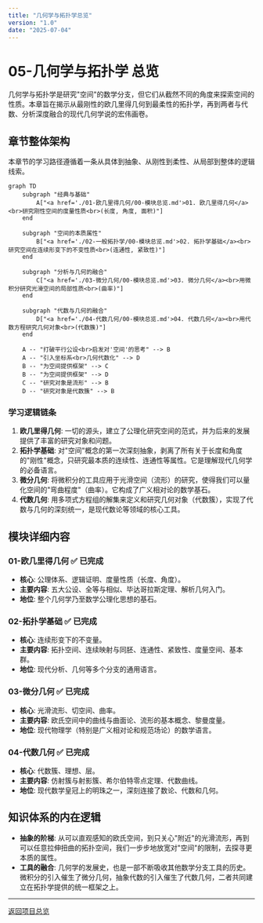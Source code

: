 ```yaml
---
title: "几何学与拓扑学总览"
version: "1.0"
date: "2025-07-04"
---
```


# 05-几何学与拓扑学 总览

几何学与拓扑学是研究"空间"的数学分支，但它们从截然不同的角度来探索空间的性质。本章旨在揭示从最刚性的欧几里得几何到最柔性的拓扑学，再到两者与代数、分析深度融合的现代几何学说的宏伟画卷。

## 章节整体架构

本章节的学习路径遵循着一条从具体到抽象、从刚性到柔性、从局部到整体的逻辑线索。

```mermaid
graph TD
    subgraph "经典与基础"
        A["<a href='./01-欧几里得几何/00-模块总览.md'>01. 欧几里得几何</a><br>研究刚性空间的度量性质<br>(长度, 角度, 面积)"]
    end

    subgraph "空间的本质属性"
        B["<a href='./02-一般拓扑学/00-模块总览.md'>02. 拓扑学基础</a><br>研究空间在连续形变下的不变性质<br>(连通性, 紧致性)"]
    end

    subgraph "分析与几何的融合"
        C["<a href='./03-微分几何/00-模块总览.md'>03. 微分几何</a><br>用微积分研究光滑空间的局部性质<br>(曲率)"]
    end

    subgraph "代数与几何的融合"
        D["<a href='./04-代数几何/00-模块总览.md'>04. 代数几何</a><br>用代数方程研究几何对象<br>(代数簇)"]
    end
    
    A -- "打破平行公设<br>启发对'空间'的思考" --> B
    A -- "引入坐标系<br>几何代数化" --> D
    B -- "为空间提供框架" --> C
    B -- "为空间提供框架" --> D
    C -- "研究对象是流形" --> B
    D -- "研究对象是代数簇" --> B
```

### 学习逻辑链条

1. **欧几里得几何**: 一切的源头，建立了公理化研究空间的范式，并为后来的发展提供了丰富的研究对象和问题。
2. **拓扑学基础**: 对"空间"概念的第一次深刻抽象，剥离了所有关于长度和角度的"刚性"概念，只研究最本质的连续性、连通性等属性。它是理解现代几何学的必备语言。
3. **微分几何**: 将微积分的工具应用于光滑空间（流形）的研究，使得我们可以量化空间的"弯曲程度"（曲率）。它构成了广义相对论的数学基石。
4. **代数几何**: 用多项式方程组的解集来定义和研究几何对象（代数簇），实现了代数与几何的深刻统一，是现代数论等领域的核心工具。

## 模块详细内容

### 01-欧几里得几何 ✅ **已完成**

- **核心**: 公理体系、逻辑证明、度量性质（长度、角度）。
- **主要内容**: 五大公设、全等与相似、毕达哥拉斯定理、解析几何入门。
- **地位**: 整个几何学乃至数学公理化思想的基石。

### 02-拓扑学基础 ✅ **已完成**

- **核心**: 连续形变下的不变量。
- **主要内容**: 拓扑空间、连续映射与同胚、连通性、紧致性、度量空间、基本群。
- **地位**: 现代分析、几何等多个分支的通用语言。

### 03-微分几何 ✅ **已完成**

- **核心**: 光滑流形、切空间、曲率。
- **主要内容**: 欧氏空间中的曲线与曲面论、流形的基本概念、黎曼度量。
- **地位**: 现代物理学（特别是广义相对论和规范场论）的数学语言。

### 04-代数几何 ✅ **已完成**

- **核心**: 代数簇、理想、层。
- **主要内容**: 仿射簇与射影簇、希尔伯特零点定理、代数曲线。
- **地位**: 现代数学皇冠上的明珠之一，深刻连接了数论、代数和几何。

## 知识体系的内在逻辑

- **抽象的阶梯**: 从可以直观感知的欧氏空间，到只关心"附近"的光滑流形，再到可以任意拉伸扭曲的拓扑空间，我们一步步地放宽对"空间"的限制，去探寻更本质的属性。
- **工具的融合**: 几何学的发展史，也是一部不断吸收其他数学分支工具的历史。微积分的引入催生了微分几何，抽象代数的引入催生了代数几何，二者共同建立在拓扑学提供的统一框架之上。

---
[返回项目总览](../09-项目总览/00-项目总览.md)
